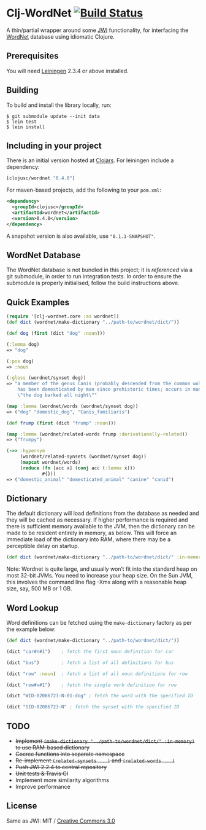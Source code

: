 # Clj-WordNet [![Build Status](https://secure.travis-ci.org/clojusc/wordnet.png)](http://travis-ci.org/clojusc/wordnet)

A thin/partial wrapper around some [JWI](http://projects.csail.mit.edu/jwi/)
functionality, for interfacing the [WordNet](http://wordnet.princeton.edu/)
database using idiomatic Clojure.

## Prerequisites

You will need [Leiningen](https://github.com/technomancy/leiningen)
2.3.4 or above installed.

## Building

To build and install the library locally, run:

    $ git submodule update --init data
    $ lein test
    $ lein install

## Including in your project

There is an initial version hosted at [Clojars](https://clojars.org/clojusc/wordnet).
For leiningen include a dependency:

```clojure
[clojusc/wordnet "0.4.0"]
```

For maven-based projects, add the following to your `pom.xml`:

```xml
<dependency>
  <groupId>clojusc</groupId>
  <artifactId>wordnet</artifactId>
  <version>0.4.0</version>
</dependency>
```

A snapshot version is also available, use ```"0.1.1-SNAPSHOT"```.

## WordNet Database

The WordNet database is not bundled in this project; it is _referenced_
via a git submodule, in order to run integration tests. In order to
ensure the submodule is properly initialised, follow the build
instructions above.

## Quick Examples

```clojure
(require '[clj-wordnet.core :as wordnet])
(def dict (wordnet/make-dictionary "../path-to/wordnet/dict/"))

(def dog (first (dict "dog" :noun)))

(:lemma dog)
=> "dog"

(:pos dog)
=> :noun

(:gloss (wordnet/synset dog))
=> "a member of the genus Canis (probably descended from the common wolf) that
    has been domesticated by man since prehistoric times; occurs in many breeds;
    \"the dog barked all night\""

(map :lemma (wordnet/words (wordnet/synset dog))
=> ("dog" "domestic_dog", "Canis_familiaris")

(def frump (first (dict "frump" :noun)))

(map :lemma (wordnet/related-words frump :derivationally-related))
=> ("frumpy")

(->> :hypernym
     (wordnet/related-synsets (wordnet/synset dog))
     (mapcat wordnet/words)
     (reduce (fn [acc x] (conj acc (:lemma x)))
             #{}))
=> ("domestic_animal" "domesticated_animal" "canine" "canid")
```

## Dictionary

The default dictionary will load definitions from the database as needed
and they will be cached as necessary. If higher performance is required
and there is sufficient memory available to the JVM, then the dictionary
can be made to be resident entirely in memory, as below. This will force
an immediate load of the dictionary into RAM, where there may be a
perceptible delay on startup.

```clojure
(def dict (wordnet/make-dictionary "../path-to/wordnet/dict/" :in-memory))
```

Note: Wordnet is quite large, and usually won’t fit into the standard heap on most
32-bit JVMs. You need to increase your heap size. On the Sun JVM, this involves
the command line flag -Xmx along with a reasonable heap size, say, 500 MB or 1 GB.

## Word Lookup

Word definitions can be fetched using the ```make-dictionary``` factory as per the
example below:

```clojure
(def dict (wordnet/make-dictionary "../path-to/wordnet/dict/"))

(dict "car#n#1")    ; fetch the first noun definition for car

(dict "bus")        ; fetch a list of all definitions for bus

(dict "row" :noun)  ; fetch a list of all noun definitions for row

(dict "row#v#1")    ; fetch the single verb definition for row

(dict "WID-02086723-N-01-dog" ; fetch the word with the specified ID

(dict "SID-02086723-N" ; fetch the synset with the specified ID
```

## TODO

* ~~Implement ```(make-dictionary "../path-to/wordnet/dict/" :in-memory)``` to use
  RAM-based dictionary~~
* ~~Coerce functions into separate namespace~~
* ~~Re-implement ```(related-synsets ...)``` and ```(related-words ...)```~~
* ~~Push JWI 2.2.4 to central repository~~
* ~~Unit tests & Travis CI~~
* Implement more similarity algorithms
* Improve performance

## License

Same as JWI: MIT / [Creative Commons 3.0](http://creativecommons.org/licenses/by/3.0/legalcode)
